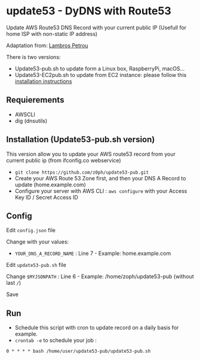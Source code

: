 # update53 - DyDNS with Route53

Update AWS Route53 DNS Record with your current public IP (Usefull for home ISP with non-static IP address)

Adaptation from: [Lambros Petrou](https://www.lambrospetrou.com/articles/aws-update-route53-recordset-diy-load-balancer/)

There is two versions: 
- Update53-pub.sh to update form a Linux box, RaspberryPi, macOS...
- Update53-EC2pub.sh to update from EC2 instance: please follow this [installation instructions](EC2-Install.md)

## Requierements

- AWSCLI
- dig (dnsutils)

## Installation (Update53-pub.sh version)

This version allow you to update your AWS route53 record from your current public ip (from ifconfig.co webservice)

- `git clone https://github.com/z0ph/update53-pub.git`
- Create your AWS Route 53 Zone first, and then your DNS A Record to update (home.example.com)
- Configure your server with AWS CLI : `aws configure` with your Access Key ID / Secret Access ID

## Config

Edit `config.json` file

Change with your values:

- `YOUR_DNS_A_RECORD_NAME` : Line 7 - Example: home.example.com

Edit `update53-pub.sh` file

Change `$MYJSONPATH` : Line 6 - Example: /home/zoph/update53-pub (without last `/`)

Save

## Run

- Schedule this script with cron to update record on a daily basis for example.
- `crontab -e` to schedule your job : 

`0 * * * * bash /home/user/update53-pub/update53-pub.sh`
